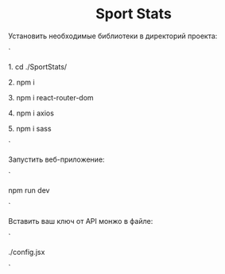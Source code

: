 <h1 align="center"> Sport Stats</h3>

<p>Установить необходимые библиотеки в директорий проекта:</p>
     `<p> 1. cd ./SportStats/ </p>
     <p> 2. npm i </p>
     <p> 3. npm i react-router-dom </p>
     <p> 4. npm i axios </p>
     <p> 5. npm i sass </p>`
<p> Запустить веб-приложение: </p>
   ` <p> npm run dev </p>`
<p> Вставить ваш ключ от API монжо в файле: </p>
  ` <p> ./config.jsx </p>`
